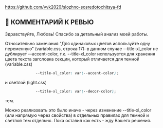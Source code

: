 https://github.com/vvk2020/slozhno-sosredotochitsya-fd

  ## 📌 КОММЕНТАРИЙ К РЕВЬЮ

  Здравствуйте, Любовь! Спасибо за детальный анализ моей работы. 
  
  Относительно замечания "Для одинаковых цветов используйте одну переменную" (variable.css, строка 17): в данном случае --title-xl_color не дублирует --accent-color, т.к. --title-xl_color используется для хранения цвета текста заголовка секции, который отличается для темной (variable.css)
  ```css
                --title-xl_color: var(--accent-color);  
  ```
  и светлой (light.css)
  ```css
                --title-xl_color: var(--decor-color);
  ```
  тем.

  Можно реализовать это было иначе -  через изменение --title-xl_color (или напрямую через свойства) в отдельных правилах для темной и светлой тем отдельно. Пока оставил как есть - жду Вашего решения.